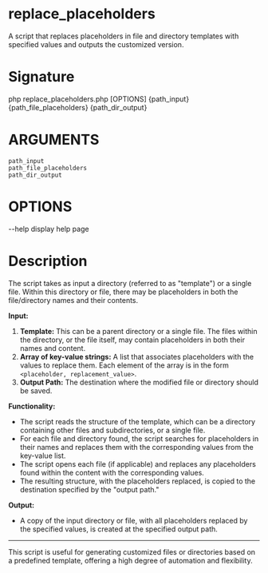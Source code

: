 # replace_placeholders

A script that replaces placeholders in file and directory templates with specified values and outputs the customized version.

# Signature
php replace_placeholders.php [OPTIONS] {path_input} {path_file_placeholders} {path_dir_output}

# ARGUMENTS
	path_input
	path_file_placeholders
	path_dir_output

# OPTIONS
  --help  display help page
  
# Description
The script takes as input a directory (referred to as "template") or a single file. Within this directory or file, there may be placeholders in both the file/directory names and their contents.

**Input:**
1. **Template:** This can be a parent directory or a single file. The files within the directory, or the file itself, may contain placeholders in both their names and content.
2. **Array of key-value strings:** A list that associates placeholders with the values to replace them. Each element of the array is in the form `<placeholder, replacement_value>`.
3. **Output Path:** The destination where the modified file or directory should be saved.

**Functionality:**
- The script reads the structure of the template, which can be a directory containing other files and subdirectories, or a single file.
- For each file and directory found, the script searches for placeholders in their names and replaces them with the corresponding values from the key-value list.
- The script opens each file (if applicable) and replaces any placeholders found within the content with the corresponding values.
- The resulting structure, with the placeholders replaced, is copied to the destination specified by the "output path."

**Output:**
- A copy of the input directory or file, with all placeholders replaced by the specified values, is created at the specified output path.

---

This script is useful for generating customized files or directories based on a predefined template, offering a high degree of automation and flexibility.
